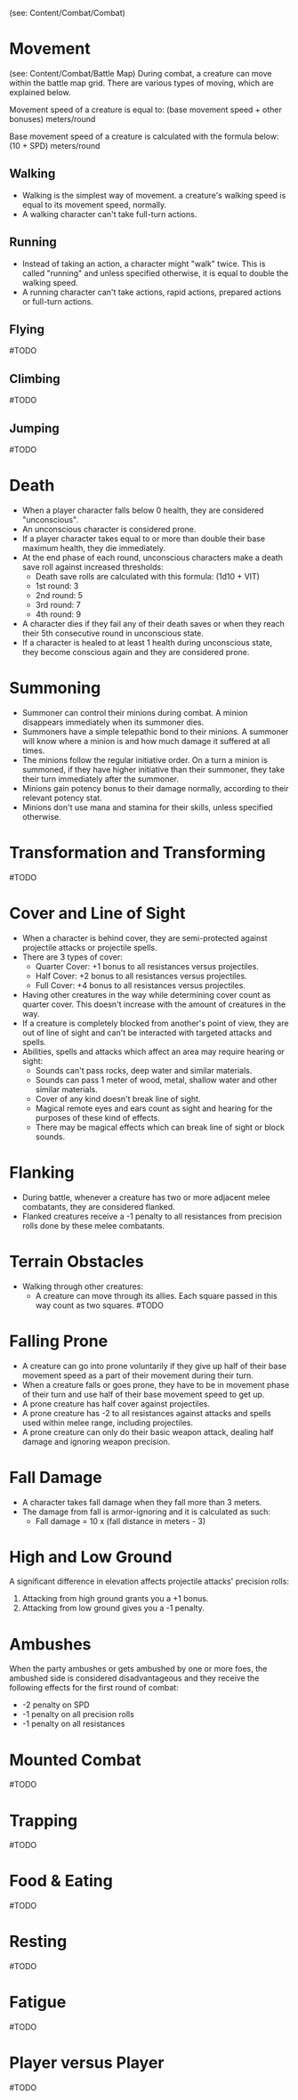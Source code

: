 (see: Content/Combat/Combat)

# Movement
(see: Content/Combat/Battle Map)
During combat, a creature can move within the battle map grid. There are various types of moving, which are explained below.

Movement speed of a creature is equal to:
	(base movement speed + other bonuses) meters/round

Base movement speed of a creature is calculated with the formula below:
	(10 + SPD) meters/round

## Walking
* Walking is the simplest way of movement. a creature's walking speed is equal to its movement speed, normally.
* A walking character can't take full-turn actions.

## Running
+ Instead of taking an action, a character might "walk" twice. This is called "running" and unless specified otherwise, it is equal to double the walking speed.
+ A running character can't take actions, rapid actions, prepared actions or full-turn actions.

## Flying
#TODO 

## Climbing
#TODO 

## Jumping
#TODO 

# Death
+ When a player character falls below 0 health, they are considered "unconscious".
+ An unconscious character is considered prone.
+ If a player character takes equal to or more than double their base maximum health, they die immediately.
+ At the end phase of each round, unconscious characters make a death save roll against increased thresholds:
	+ Death save rolls are calculated with this formula: (1d10 + VIT)
	+ 1st round: 3
	+ 2nd round: 5
	+ 3rd round: 7
	+ 4th round: 9
+ A character dies if they fail any of their death saves or when they reach their 5th consecutive round in unconscious state. 
+ If a character is healed to at least 1 health during unconscious state, they become conscious again and they are considered prone.

# Summoning
+ Summoner can control their minions during combat. A minion disappears immediately when its summoner dies.
+ Summoners have a simple telepathic bond to their minions. A summoner will know where a minion is and how much damage it suffered at all times. 
+ The minions follow the regular initiative order. On a turn a minion is summoned, if they have higher initiative than their summoner, they take their turn immediately after the summoner.
+ Minions gain potency bonus to their damage normally, according to their relevant potency stat.
+ Minions don't use mana and stamina for their skills, unless specified otherwise.

# Transformation and Transforming
#TODO 

# Cover and Line of Sight
+ When a character is behind cover, they are semi-protected against projectile attacks or projectile spells.
+ There are 3 types of cover:
	+ Quarter Cover: +1 bonus to all resistances versus projectiles.
	+ Half Cover: +2 bonus to all resistances versus projectiles.
	+ Full Cover: +4 bonus to all resistances versus projectiles.
+ Having other creatures in the way while determining cover count as quarter cover. This doesn't increase with the amount of creatures in the way.
+ If a creature is completely blocked from another's point of view, they are out of line of sight and can't be interacted with targeted attacks and spells.
+ Abilities, spells and attacks which affect an area may require hearing or sight:
	+ Sounds can't pass rocks, deep water and similar materials.
	+ Sounds can pass 1 meter of wood, metal, shallow water and other similar materials.
	+ Cover of any kind doesn't break line of sight.
	+ Magical remote eyes and ears count as sight and hearing for the purposes of these kind of effects.
	+ There may be magical effects which can break line of sight or block sounds.

# Flanking
+ During battle, whenever a creature has two or more adjacent melee combatants, they are considered flanked.
+ Flanked creatures receive a -1 penalty to all resistances from precision rolls done by these melee combatants.

# Terrain Obstacles
+ Walking through other creatures:
	+ A creature can move through its allies. Each square passed in this way count as two squares. 
#TODO 

# Falling Prone
+ A creature can go into prone voluntarily if they give up half of their base movement speed as a part of their movement during their turn.
+ When a creature falls or goes prone, they have to be in movement phase of their turn and use half of their base movement speed to get up.
+ A prone creature has half cover against projectiles.
+ A prone creature has -2 to all resistances against attacks and spells used within melee range, including projectiles.
+ A prone creature can only do their basic weapon attack, dealing half damage and ignoring weapon precision.

# Fall Damage
+ A character takes fall damage when they fall more than 3 meters.
+ The damage from fall is armor-ignoring and it is calculated as such:
	+ Fall damage = 10 x (fall distance in meters - 3)

# High and Low Ground
A significant difference in elevation affects projectile attacks' precision rolls:
1. Attacking from high ground grants you a +1 bonus.
2. Attacking from low ground gives you a -1 penalty.

# Ambushes
When the party ambushes or gets ambushed by one or more foes, the ambushed side is considered disadvantageous and they receive the following effects for the first round of combat:
+ -2 penalty on SPD
+ -1 penalty on all precision rolls
+ -1 penalty on all resistances

# Mounted Combat
#TODO 

# Trapping
#TODO 

# Food & Eating
#TODO 

# Resting
#TODO 

# Fatigue
#TODO 

# Player versus Player
#TODO 
